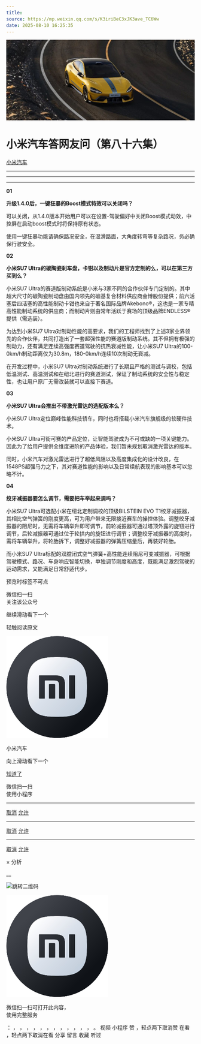 ```yaml
---
title: 
source: https://mp.weixin.qq.com/s/K3iriBeC3xJK3ave_TC6Ww
date: 2025-08-10 16:25:35
---
```


![cover_image](images/img_fff7c019.jpg)


#  小米汽车答网友问（第八十六集）


[ 小米汽车 ](<javascript:void\(0\);>)

______

****  
****

****01****

**升级1.4.0后，一键狂暴的Boost模式特效可以关闭吗？**

可以关闭，从1.4.0版本开始用户可以在设置-驾驶偏好中关闭Boost模式动效，中控屏在启动boost模式时将保持原有状态。

使用一键狂暴功能请确保路况安全，在湿滑路面，大角度转弯等复杂路况，务必确保行驶安全。

  

**02**

**小米SU7 Ultra的碳陶瓷刹车盘，卡钳以及制动片是官方定制的么，可以在第三方买到么？**

小米SU7 Ultra的赛道版制动系统是小米与3家不同的合作伙伴专门定制的。其中超大尺寸的碳陶瓷制动盘由国内领先的碳基复合材料供应商金博股份提供；前六活塞后四活塞的高性能制动卡钳也来自于著名国际品牌Akebono®️，这也是一家专精高性能制动系统的供应商；而制动片则由常年活跃于赛场的顶级品牌ENDLESS®️提供（需选装）。

为达到小米SU7 Ultra对制动性能的高要求，我们的工程师找到了上述3家业界领先的合作伙伴，共同打造出了一套超强性能的赛道版制动系统。其不但拥有极强的制动力，还有满足连续高强度赛道驾驶的抗热衰减性能，让小米SU7 Ultra的100-0km/h制动距离仅为30.8m，180-0km/h连续10次制动无衰减。

在开发过程中，小米SU7 Ultra对制动系统进行了长期且严格的测试与调校，包括低温测试、高温测试和在纽北进行的赛道测试，保证了制动系统的安全性与稳定性，也让用户原厂无需改装就可以直接下赛道。

  

**03**

**小米SU7 Ultra会推出不带激光雷达的选配版本么？**

小米SU7 Ultra定位巅峰性能科技轿车，同时也将搭载小米汽车旗舰级的软硬件技术。

小米SU7 Ultra可街可赛的产品定位，让智能驾驶成为不可或缺的一项关键能力。因此为了给用户提供全维度进阶的产品体验，我们暂未规划取消激光雷达的版本。

同时，小米汽车对激光雷达进行了超低风阻以及高度集成化的设计改良，在1548PS超强马力之下，其对赛道性能的影响以及日常续航表现的影响基本可以忽略不计。

  

**04**

**绞牙减振器要怎么调节，需要把车举起来调吗？**

小米SU7 Ultra可选配小米在纽北定制调校的顶级BILSTEIN EVO T1绞牙减振器，其相比空气弹簧的刚度更高，可为用户带来无限接近赛车的操控体验。调整绞牙减振器的阻尼时，无需将车辆举升即可调节，前轮减振器可通过塔顶外露的旋钮进行调节，后轮减振器可通过位于轮拱内的旋钮进行调节；调整绞牙减振器的高度时，需将车辆举升，将轮胎拆下，调整好减振器的弹簧压缩量后，再装好轮胎。

而小米SU7 Ultra标配的双腔闭式空气弹簧+高性能连续阻尼可变减振器，可根据驾驶模式、路况、车身响应智能切换，单独调节刚度和高度，既能满足激烈驾驶的运动需求，又能满足日常舒适代步。

  

[](<>)[](<>)

预览时标签不可点

微信扫一扫  
关注该公众号

继续滑动看下一个

轻触阅读原文

![img_97d833da.jpg](images/img_97d833da.jpg)

小米汽车 

向上滑动看下一个

[知道了](<javascript:;>)

微信扫一扫  
使用小程序

****

[取消](<javascript:void\(0\);>) [允许](<javascript:void\(0\);>)

****

[取消](<javascript:void\(0\);>) [允许](<javascript:void\(0\);>)

****

[取消](<javascript:void\(0\);>) [允许](<javascript:void\(0\);>)

× 分析

__

![跳转二维码]()

![作者头像](images/img_97d833da.jpg)

微信扫一扫可打开此内容，  
使用完整服务

： ， ， ， ， ， ， ， ， ， ， ， ， 。 视频 小程序 赞 ，轻点两下取消赞 在看 ，轻点两下取消在看 分享 留言 收藏 听过
